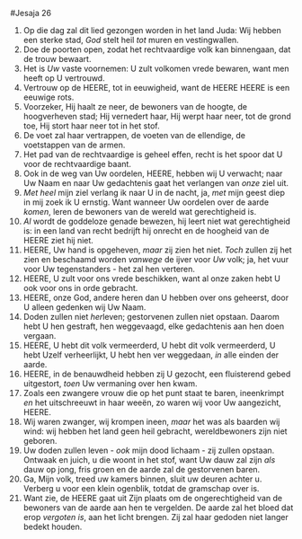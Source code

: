 #Jesaja 26
1. Op die dag zal dit lied gezongen worden in het land Juda: Wij hebben een sterke stad, *God* stelt heil *tot* muren en vestingwallen. 
2. Doe de poorten open, zodat het rechtvaardige volk kan binnengaan, dat de trouw bewaart. 
3. Het is *Uw* vaste voornemen: U zult volkomen vrede bewaren, want men heeft op U vertrouwd. 
4. Vertrouw op de HEERE, tot in eeuwigheid, want de HEERE HEERE is een eeuwige rots. 
5. Voorzeker, Hij haalt ze neer, de bewoners van de hoogte, de hoogverheven stad; Hij vernedert haar, Hij werpt haar neer, tot de grond toe, Hij stort haar neer tot in het stof. 
6. De voet zal haar vertrappen, de voeten van de ellendige, de voetstappen van de armen. 
7. Het pad van de rechtvaardige is geheel effen, recht is het spoor dat U voor de rechtvaardige baant. 
8. Ook in de weg van Uw oordelen, HEERE, hebben wij U verwacht; naar Uw Naam en naar Uw gedachtenis gaat het verlangen van *onze* ziel uit. 
9. *Met heel* mijn ziel verlang ik naar U in de nacht, ja, *met* mijn geest diep in mij zoek ik U ernstig. Want wanneer Uw oordelen over de aarde *komen*, leren de bewoners van de wereld wat gerechtigheid is. 
10. *Al* wordt de goddeloze genade bewezen, hij leert niet wat gerechtigheid is: in een land van recht bedrijft hij onrecht en de hoogheid van de HEERE ziet hij niet. 
11. HEERE, Uw hand is opgeheven, *maar* zij zien het niet. *Toch* zullen zij het zien en beschaamd worden *vanwege* de ijver voor *Uw* volk; ja, het vuur voor Uw tegenstanders - het zal hen verteren. 
12. HEERE, U zult voor ons vrede beschikken, want al onze zaken hebt U ook voor ons in orde gebracht. 
13. HEERE, onze God, andere heren dan U hebben over ons geheerst, door U alleen gedenken wij Uw Naam. 
14. Doden zullen niet *her*leven; gestorvenen zullen niet opstaan. Daarom hebt U hen gestraft, hen weggevaagd, elke gedachtenis aan hen doen vergaan. 
15. HEERE, U hebt dit volk vermeerderd, U hebt dit volk vermeerderd, U hebt Uzelf verheerlijkt, U hebt hen ver weggedaan, *in* alle einden der aarde. 
16. HEERE, in de benauwdheid hebben zij U gezocht, een fluisterend gebed uitgestort, *toen* Uw vermaning over hen kwam. 
17. Zoals een zwangere vrouw die op het punt staat te baren, ineenkrimpt *en* het uitschreeuwt in haar weeën, zo waren wij voor Uw aangezicht, HEERE. 
18. Wij waren zwanger, wij krompen ineen, *maar* het was als baarden wij wind: wij hebben het land geen heil gebracht, wereldbewoners zijn niet geboren. 
19. Uw doden zullen leven - *ook* mijn dood lichaam - zij zullen opstaan. Ontwaak en juich, u die woont in het stof, want Uw dauw zal zijn *als* dauw op jong, fris groen en de aarde zal de gestorvenen baren. 
20. Ga, Mijn volk, treed uw kamers binnen, sluit uw deuren achter u. Verberg u voor een klein ogenblik, totdat de gramschap over is. 
21. Want zie, de HEERE gaat uit Zijn plaats om de ongerechtigheid van de bewoners van de aarde aan hen te vergelden. De aarde zal het bloed dat erop *vergoten is*, aan het licht brengen. Zij zal haar gedoden niet langer bedekt houden.
